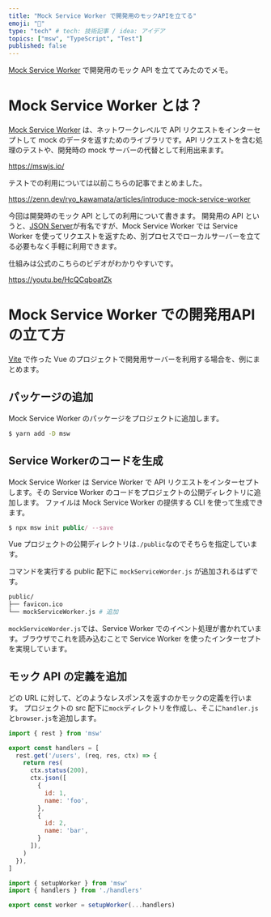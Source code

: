 ```yaml
---
title: "Mock Service Worker で開発用のモックAPIを立てる"
emoji: "🦆"
type: "tech" # tech: 技術記事 / idea: アイデア
topics: ["msw", "TypeScript", "Test"]
published: false
---
```


[Mock Service Worker](https://github.com/mswjs/msw) で開発用のモック API を立ててみたのでメモ。

# Mock Service Worker とは？
[Mock Service Worker](https://github.com/mswjs/msw) は、ネットワークレベルで API リクエストをインターセプトして mock のデータを返すためのライブラリです。API リクエストを含む処理のテストや、開発時の mock サーバーの代替として利用出来ます。

https://mswjs.io/

テストでの利用については以前こちらの記事でまとめました。

https://zenn.dev/ryo_kawamata/articles/introduce-mock-service-worker

今回は開発時のモック API としての利用について書きます。
開発用の API というと、[JSON Server](https://github.com/typicode/json-server)が有名ですが、Mock Service Worker では Service Worker を使ってリクエストを返すため、別プロセスでローカルサーバーを立てる必要もなく手軽に利用できます。

仕組みは公式のこちらのビデオがわかりやすいです。

https://youtu.be/HcQCqboatZk

# Mock Service Worker での開発用APIの立て方

[Vite](https://github.com/vitejs/vite) で作った Vue のプロジェクトで開発用サーバーを利用する場合を、例にまとめます。

## パッケージの追加

Mock Service Worker のパッケージをプロジェクトに追加します。

```bash
$ yarn add -D msw
```

## Service Workerのコードを生成

Mock Service Worker は Service Worker で API リクエストをインターセプトします。その Service Worker のコードをプロジェクトの公開ディレクトリに追加します。
ファイルは Mock Service Worker の提供する CLI を使って生成できます。


```js
$ npx msw init public/ --save
```

Vue プロジェクトの公開ディレクトリは`./public`なのでそちらを指定しています。

コマンドを実行する public 配下に `mockServiceWorder.js` が追加されるはずです。


```bash
public/
├── favicon.ico
└── mockServiceWorker.js # 追加
```

`mockServiceWorder.js`では、Service Worker でのイベント処理が書かれています。ブラウザでこれを読み込むことで Service Worker を使ったインターセプトを実現しています。

## モック API の定義を追加

どの URL に対して、どのようなレスポンスを返すのかモックの定義を行います。
プロジェクトの src 配下に`mock`ディレクトリを作成し、そこに`handler.js`と`browser.js`を追加します。

```js:src/handler.js
import { rest } from 'msw'

export const handlers = [
  rest.get('/users', (req, res, ctx) => {
    return res(
      ctx.status(200),
      ctx.json([
        {
          id: 1,
          name: 'foo',
        },
        {
          id: 2,
          name: 'bar',
        }
      ]),
    )
  }),
]
```

```js:src/browser.js
import { setupWorker } from 'msw'
import { handlers } from './handlers'

export const worker = setupWorker(...handlers)
```
